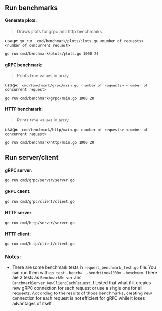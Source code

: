 ## Run benchmarks

#### Generate plots:

> Draws plots for grpc and http benchmarks

usage: `go run  cmd/benchmark/plots/plots.go <number of requests> <number of concurrent request>`

```bash
go run cmd/benchmark/plots/plots.go 1000 20
```

#### gRPC benchmark:

> Prints time values in array

usage: ` cmd/benchmark/grpc/main.go <number of requests> <number of concurrent request>`

```bash
go run cmd/benchmark/grpc/main.go 1000 20
```

#### HTTP benchmark:

> Prints time values in array

usage: ` cmd/benchmark/http/main.go <number of requests> <number of concurrent request>`

```bash
go run cmd/benchmark/http/main.go 1000 20
```

## Run server/client

#### gRPC server:

```bash
go run cmd/grpc/server/server.go
```

#### gRPC client:

```bash
go run cmd/grpc/client/client.go
```

#### HTTP server:

```bash
go run cmd/http/server/server.go
```

#### HTTP client:

```bash
go run cmd/http/client/client.go
```

### Notes:

- There are some benchmark tests in `request_benchmark_test.go` file. You can run them with `go test -bench=. -benchtime=1000x -benchmem`. There are 2 tests as `BenchmarkServer` and `BenchmarkServer_NewClientEachRequest`. I tested that what if it creates new gRPC connection for each request or use a single one for all requests. According to the results of those benchmarks, creating new connection for each request is not efficient for gRPC while it loses advantages of itself.
